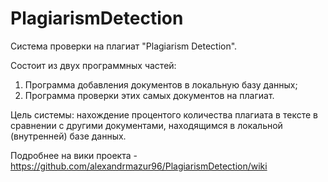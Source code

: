 # PlagiarismDetection

Система проверки на плагиат "Plagiarism Detection".

Состоит из двух программных частей:

1. Программа добавления документов в локальную базу данных;
2. Программа проверки этих самых документов на плагиат.

Цель системы: нахождение процентого количества плагиата в тексте в сравнении с другими документами, находящимся в локальной (внутренней) базе данных.
 
Подробнее на вики проекта - https://github.com/alexandrmazur96/PlagiarismDetection/wiki